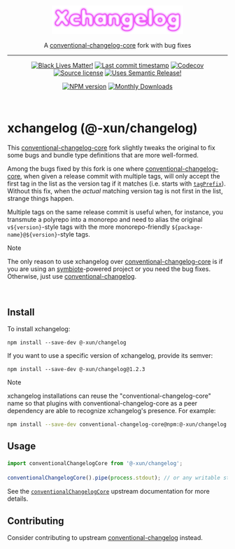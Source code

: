 <p align="center" width="100%">
  <img width="300" src="./xchangelog.png">
</p>

<p align="center" width="100%">
A <a href="https://github.com/conventional-changelog/conventional-changelog" target="_blank">conventional-changelog-core</a> fork with bug fixes
</p>

<hr />

<!-- badges-start -->

<div align="center">

[![Black Lives Matter!][x-badge-blm-image]][x-badge-blm-link]
[![Last commit timestamp][x-badge-lastcommit-image]][x-badge-repo-link]
[![Codecov][x-badge-codecov-image]][x-badge-codecov-link]
[![Source license][x-badge-license-image]][x-badge-license-link]
[![Uses Semantic Release!][x-badge-semanticrelease-image]][x-badge-semanticrelease-link]

[![NPM version][x-badge-npm-image]][x-badge-npm-link]
[![Monthly Downloads][x-badge-downloads-image]][x-badge-npm-link]

</div>

<!-- badges-end -->

<br />

# xchangelog (@-xun/changelog)

This [conventional-changelog-core][1] fork slightly tweaks the original to fix
some bugs and bundle type definitions that are more well-formed.

Among the bugs fixed by this fork is one where [conventional-changelog-core][1],
when given a release commit with multiple tags, will only accept the first tag
in the list as the version tag if it matches (i.e. starts with
[`tagPrefix`][4]). Without this fix, when the _actual_ matching version tag is
not first in the list, strange things happen.

Multiple tags on the same release commit is useful when, for instance, you
transmute a polyrepo into a monorepo and need to alias the original
`v${version}`-style tags with the more monorepo-friendly
`${package-name}@${version}`-style tags.

> [!NOTE]
>
> The only reason to use xchangelog over [conventional-changelog-core][1] is if
> you are using an [symbiote][2]-powered project or you need the bug fixes.
> Otherwise, just use [conventional-changelog][1].

<br />

## Install

To install xchangelog:

```shell
npm install --save-dev @-xun/changelog
```

If you want to use a specific version of xchangelog, provide its semver:

```shell
npm install --save-dev @-xun/changelog@1.2.3
```

> [!NOTE]
>
> xchangelog installations can reuse the "conventional-changelog-core" name so
> that plugins with conventional-changelog-core as a peer dependency are able to
> recognize xchangelog's presence. For example:
>
> ```bash
> npm install --save-dev conventional-changelog-core@npm:@-xun/changelog
> ```

## Usage

```js
import conventionalChangelogCore from '@-xun/changelog';

conventionalChangelogCore().pipe(process.stdout); // or any writable stream
```

See the [`conventionalChangelogCore`][3] upstream documentation for more
details.

## Contributing

Consider contributing to upstream [conventional-changelog][1] instead.

[x-badge-blm-image]: https://xunn.at/badge-blm 'Join the movement!'
[x-badge-blm-link]: https://xunn.at/donate-blm
[x-badge-codecov-image]:
  https://img.shields.io/codecov/c/github/Xunnamius/xchangelog/main?style=flat-square&token=HWRIOBAAPW
  'Is this package well-tested?'
[x-badge-codecov-link]: https://codecov.io/gh/Xunnamius/xchangelog
[x-badge-downloads-image]:
  https://img.shields.io/npm/dm/@-xun/changelog?style=flat-square
  'Number of times this package has been downloaded per month'
[x-badge-lastcommit-image]:
  https://img.shields.io/github/last-commit/Xunnamius/xchangelog?style=flat-square
  'Latest commit timestamp'
[x-badge-license-image]:
  https://img.shields.io/npm/l/@-xun/changelog?style=flat-square
  "This package's source license"
[x-badge-license-link]:
  https://github.com/Xunnamius/xchangelog/blob/main/LICENSE
[x-badge-npm-image]:
  https://xunn.at/npm-pkg-version/@-xun/changelog
  'Install this package using npm or yarn!'
[x-badge-npm-link]: https://www.npmjs.com/package/@-xun/changelog
[x-badge-repo-link]: https://github.com/Xunnamius/xchangelog
[x-badge-semanticrelease-image]:
  https://xunn.at/badge-semantic-release
  'This repo practices continuous integration and deployment!'
[x-badge-semanticrelease-link]:
  https://github.com/semantic-release/semantic-release
[1]: https://github.com/conventional-changelog/conventional-changelog
[2]: https://github.com/Xunnamius/symbiote
[3]:
  https://github.com/conventional-changelog/conventional-changelog/tree/master/packages/conventional-changelog-core#api
[4]:
  https://github.com/conventional-changelog/conventional-changelog/tree/master/packages/conventional-changelog-core#tagprefix
